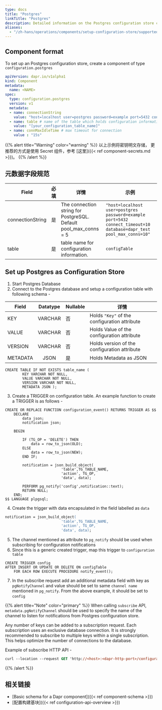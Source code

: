 ```yaml
---
type: docs
title: "Postgres"
linkTitle: "Postgres"
description: Detailed information on the Postgres configuration store component
aliases:
  - "/zh-hans/operations/components/setup-configuration-store/supported-configuration-stores/setup-postgres/"
---
```


## Component format

To set up an Postgres configuration store, create a component of type `configuration.postgres`

```yaml
apiVersion: dapr.io/v1alpha1
kind: Component
metadata:
  name: <NAME>
spec:
  type: configuration.postgres
  version: v1
  metadata:
  - name: connectionString
    value: "host=localhost user=postgres password=example port=5432 connect_timeout=10 database=config"
  - name: table # name of the table which holds configuration information
    value: "[your_configuration_table_name]" 
  - name: connMaxIdleTime # max timeout for connection
    value : "15s"

```

{{% alert title="Warning" color="warning" %}}
以上示例将密钥明文存储， 更推荐的方式是使用 Secret 组件，参考 [这里]({{< ref component-secrets.md >}})。
{{% /alert %}}

## 元数据字段规范

| Field            | 必填 | 详情                                                                 | 示例                                                                                                                  |
| ---------------- |:--:| ------------------------------------------------------------------ | ------------------------------------------------------------------------------------------------------------------- |
| connectionString | 是  | The connection string for PostgreSQL. Default pool_max_conns = 5 | `"host=localhost user=postgres password=example port=5432 connect_timeout=10 database=dapr_test pool_max_conns=10"` |
| table            | 是  | table name for configuration information.                          | `configTable`                                                                                                       |

## Set up Postgres as Configuration Store

1. Start Postgres Database
1. Connect to the Postgres database and setup a configuration table with following schema -

| Field    | Datatype | Nullable | 详情                                           |
| -------- |:--------:| -------- | -------------------------------------------- |
| KEY      | VARCHAR  | 否        | Holds `"Key"` of the configuration attribute |
| VALUE    | VARCHAR  | 否        | Holds Value of the configuration attribute   |
| VERSION  | VARCHAR  | 否        | Holds version of the configuration attribute |
| METADATA |   JSON   | 是        | Holds Metadata as JSON                       |

```console
CREATE TABLE IF NOT EXISTS table_name (
        KEY VARCHAR NOT NULL,
        VALUE VARCHAR NOT NULL,
        VERSION VARCHAR NOT NULL,
        METADATA JSON );
```
3. Create a TRIGGER on configuration table. An example function to create a TRIGGER is as follows -
```console
CREATE OR REPLACE FUNCTION configuration_event() RETURNS TRIGGER AS $$
    DECLARE 
        data json;
        notification json;

    BEGIN

        IF (TG_OP = 'DELETE') THEN
            data = row_to_json(OLD);
        ELSE
            data = row_to_json(NEW);
        END IF;

        notification = json_build_object(
                          'table',TG_TABLE_NAME,
                          'action', TG_OP,
                          'data', data);

        PERFORM pg_notify('config',notification::text);
        RETURN NULL; 
    END;  
$$ LANGUAGE plpgsql;
```
4. Create the trigger with data encapsulated in the field labelled as `data`
```ps
notification = json_build_object(
                          'table',TG_TABLE_NAME,
                          'action', TG_OP,
                          'data', data);
```
5. The channel mentioned as attribute to `pg_notify` should be used when subscribing for configuration notifications
6. Since this is a generic created trigger, map this trigger to `configuration table`
```console
CREATE TRIGGER config
AFTER INSERT OR UPDATE OR DELETE ON configTable
    FOR EACH ROW EXECUTE PROCEDURE notify_event();
```
7. In the subscribe request add an additional metadata field with key as `pgNotifyChannel` and value should be set to same `channel name` mentioned in `pg_notify`. From the above example, it should be set to `config`

{{% alert title="Note" color="primary" %}}
When calling `subscribe` API, `metadata.pgNotifyChannel` should be used to specify the name of the channel to listen for notifications from Postgres configuration store.

Any number of keys can be added to a subscription request. Each subscription uses an exclusive database connection. It is strongly recommended to subscribe to multiple keys within a single subscription. This helps optimize the number of connections to the database.

Example of subscribe HTTP API -
```ps
curl --location --request GET 'http://<host>:<dapr-http-port>/configuration/postgres/subscribe?key=<keyname1>&key=<keyname2>&metadata.pgNotifyChannel=<channel name>'
```
{{% /alert %}}

## 相关链接
- [Basic schema for a Dapr component]({{< ref component-schema >}})
- [配置构建基块]({{< ref configuration-api-overview >}})

